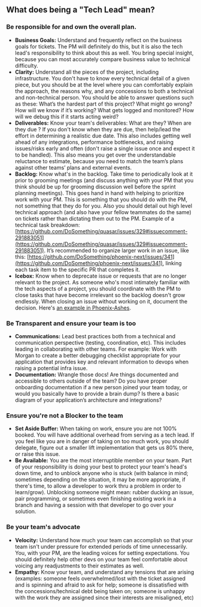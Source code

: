 ## What does being a "Tech Lead" mean?
    
### Be responsible for and own the overall plan. 

- **Business Goals:** Understand and frequently reflect on the business goals for tickets. The PM will definitely do this, but it is also the tech lead's responsibility to think about this as well. You bring special insight, because you can most accurately compare business value to technical difficulty.
- **Clarity:** Understand all the pieces of the project, including infrastructure. You don't have to know every technical detail of a given piece, but you should be at the level where you can comfortably explain the approach, the reasons why, and any concessions to both a technical and non-technical person. You should be able to answer questions such as these: What’s the hardest part of this project? What might go wrong? How will we know if it’s working? What gets logged and monitored? How will we debug this if it starts acting weird?
- **Deliverables:** Know your team's deliverables: What are they? When are they due ? If you don't know when they are due, then help/lead the effort in determining a realistic due date. This also includes getting well ahead of any integrations, performance bottlenecks, and raising issues/risks early and often (don't raise a single issue once and expect it to be handled). This also means you get over the understandable reluctance to estimate, because you need to match the team’s plans against other teams’ plans and external events.
- **Backlog:** Know what's in the backlog. Take time to periodically look at it prior to grooming meetings (and discuss anything with your PM that you think should be up for grooming discussion well before the sprint planning meetings). This goes hand in hand with helping to prioritize work with your PM. This is something that you should do with the PM, not something that they do for you. Also you should detail out high level technical approach (and also have your fellow teammates do the same) on tickets rather than dictating them out to the PM. Example of a technical task breakdown: [https://github.com/DoSomething/quasar/issues/329#issuecomment-291883051](https://github.com/DoSomething/quasar/issues/329#issuecomment-291883051). It’s recommended to organize larger work in an issue, like this: [https://github.com/DoSomething/phoenix-next/issues/341](https://github.com/DoSomething/phoenix-next/issues/341), linking each task item to the specific PR that completes it.
- **Icebox:** Know when to deprecate issue or requests that are no longer relevant to the project. As someone who's most intimately familiar with the tech aspects of a project, you should coordinate with the PM to close tasks that have become irrelevant so the backlog doesn't grow endlessly. When closing an issue without working on it, document the decision. Here's [an example in Phoenix-Ashes](https://github.com/DoSomething/phoenix/issues/6167).

### Be Transparent and ensure your team is too

- **Communications:** Lead best practices both from a technical and communication perspective (testing, coordination, etc). This includes leading in collaborating with other teams. For example: Work with Morgan to create a better debugging checklist appropriate for your application that provides key and relevant information to devops when raising a potential infra issue.
- **Documentation:** Wrangle those docs! Are things documented and accessible to others outside of the team? Do you have proper onboarding documentation if a new person joined your team today, or would you basically have to provide a brain dump? Is there a basic diagram of your application’s architecture and integrations?

### Ensure you're not a Blocker to the team

- **Set Aside Buffer:** When taking on work, ensure you are not 100% booked. You will have additional overhead from serving as a tech lead. If you feel like you are in danger of taking on too much work, you should delegate, figure out a smaller lift implementation that gets us 80% there, or raise this issue.
- **Be Available:** You are the most interruptible member on your team. Part of your responsibility is doing your best to protect your team's head's down time, and to unblock anyone who is stuck (with balance in mind; sometimes depending on the situation, it may be more appropriate, if there's time, to allow a developer to work thru a problem in order to learn/grow). Unblocking someone might mean: rubber ducking an issue, pair programming, or sometimes even finishing existing work in a branch and having a session with that developer to go over your solution.

### Be your team's advocate

- **Velocity:** Understand how much your team can accomplish so that your team isn't under pressure for extended periods of time unnecessarily. You, with your PM, are the leading voices for setting expectations. You should definitely help other devs on your team feel comfortable about voicing any readjustments to their estimates as well.
- **Empathy:** Know your team, and understand any tensions that are arising (examples: someone feels overwhelmed/lost with the ticket assigned and is spinning and afraid to ask for help; someone is dissatisfied with the concessions/technical debt being taken on; someone is unhappy with the work they are assigned since their interests are misaligned, etc)
